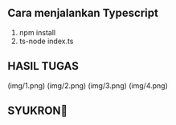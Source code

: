 ## Cara menjalankan Typescript

1. npm install
1. ts-node index.ts

## HASIL TUGAS

(img/1.png)
(img/2.png)
(img/3.png)
(img/4.png)

## SYUKRON🙏
